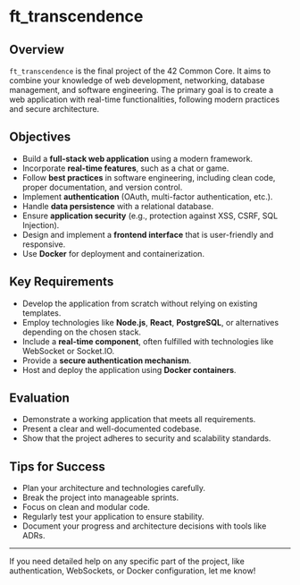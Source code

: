 # ft_transcendence

## Overview
`ft_transcendence` is the final project of the 42 Common Core. It aims to combine your knowledge of web development, networking, database management, and software engineering. The primary goal is to create a web application with real-time functionalities, following modern practices and secure architecture.

## Objectives
- Build a **full-stack web application** using a modern framework.
- Incorporate **real-time features**, such as a chat or game.
- Follow **best practices** in software engineering, including clean code, proper documentation, and version control.
- Implement **authentication** (OAuth, multi-factor authentication, etc.).
- Handle **data persistence** with a relational database.
- Ensure **application security** (e.g., protection against XSS, CSRF, SQL Injection).
- Design and implement a **frontend interface** that is user-friendly and responsive.
- Use **Docker** for deployment and containerization.

## Key Requirements
- Develop the application from scratch without relying on existing templates.
- Employ technologies like **Node.js**, **React**, **PostgreSQL**, or alternatives depending on the chosen stack.
- Include a **real-time component**, often fulfilled with technologies like WebSocket or Socket.IO.
- Provide a **secure authentication mechanism**.
- Host and deploy the application using **Docker containers**.

## Evaluation
- Demonstrate a working application that meets all requirements.
- Present a clear and well-documented codebase.
- Show that the project adheres to security and scalability standards.

## Tips for Success
- Plan your architecture and technologies carefully.
- Break the project into manageable sprints.
- Focus on clean and modular code.
- Regularly test your application to ensure stability.
- Document your progress and architecture decisions with tools like ADRs.

---

If you need detailed help on any specific part of the project, like authentication, WebSockets, or Docker configuration, let me know!

